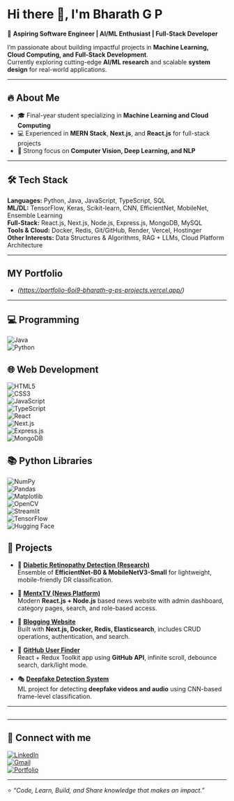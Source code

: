 # Hi there 👋, I'm Bharath G P  

🚀 **Aspiring Software Engineer | AI/ML Enthusiast | Full-Stack Developer**  

I’m passionate about building impactful projects in **Machine Learning, Cloud Computing, and Full-Stack Development**.  
Currently exploring cutting-edge **AI/ML research** and scalable **system design** for real-world applications.  

---

## 🔥 About Me  
- 🎓 Final-year student specializing in **Machine Learning and Cloud Computing**  
- 💻 Experienced in **MERN Stack**, **Next.js**, and **React.js** for full-stack projects  
- 🧠 Strong focus on **Computer Vision, Deep Learning, and NLP**  

---

## 🛠️ Tech Stack  
**Languages:** Python, Java, JavaScript, TypeScript, SQL  
**ML/DL:** TensorFlow, Keras, Scikit-learn, CNN, EfficientNet, MobileNet, Ensemble Learning  
**Full-Stack:** React.js, Next.js, Node.js, Express.js, MongoDB, MySQL  
**Tools & Cloud:** Docker, Redis, Git/GitHub, Render, Vercel, Hostinger  
**Other Interests:** Data Structures & Algorithms, RAG + LLMs, Cloud Platform Architecture  

---
## MY Portfolio 
- *(https://portfolio-6oi9-bharath-g-ps-projects.vercel.app/)*
---
## 💻 Programming  
![Java](https://img.shields.io/badge/Java-ED8B00?style=for-the-badge&logo=java&logoColor=white)  
![Python](https://img.shields.io/badge/Python-3776AB?style=for-the-badge&logo=python&logoColor=white)  

## 🌐 Web Development  
![HTML5](https://img.shields.io/badge/HTML5-E34F26?style=for-the-badge&logo=html5&logoColor=white)  
![CSS3](https://img.shields.io/badge/CSS3-1572B6?style=for-the-badge&logo=css3&logoColor=white)  
![JavaScript](https://img.shields.io/badge/JavaScript-F7DF1E?style=for-the-badge&logo=javascript&logoColor=black)  
![TypeScript](https://img.shields.io/badge/TypeScript-3178C6?style=for-the-badge&logo=typescript&logoColor=white)  
![React](https://img.shields.io/badge/React-61DAFB?style=for-the-badge&logo=react&logoColor=black)  
![Next.js](https://img.shields.io/badge/Next.js-000000?style=for-the-badge&logo=nextdotjs&logoColor=white)  
![Express.js](https://img.shields.io/badge/Express.js-000000?style=for-the-badge&logo=express&logoColor=white)  
![MongoDB](https://img.shields.io/badge/MongoDB-47A248?style=for-the-badge&logo=mongodb&logoColor=white)  

## 📚 Python Libraries  
![NumPy](https://img.shields.io/badge/Numpy-013243?style=for-the-badge&logo=numpy&logoColor=white)  
![Pandas](https://img.shields.io/badge/Pandas-150458?style=for-the-badge&logo=pandas&logoColor=white)  
![Matplotlib](https://img.shields.io/badge/Matplotlib-11557c?style=for-the-badge&logo=plotly&logoColor=white)  
![OpenCV](https://img.shields.io/badge/OpenCV-5C3EE8?style=for-the-badge&logo=opencv&logoColor=white)  
![Streamlit](https://img.shields.io/badge/Streamlit-FF4B4B?style=for-the-badge&logo=streamlit&logoColor=white)  
![TensorFlow](https://img.shields.io/badge/TensorFlow-FF6F00?style=for-the-badge&logo=tensorflow&logoColor=white)  
![Hugging Face](https://img.shields.io/badge/Hugging%20Face-FFD21E?style=for-the-badge&logo=huggingface&logoColor=black)  

  
## 🚀 Projects  
- 🧬 **[Diabetic Retinopathy Detection (Research)]()**  
  Ensemble of **EfficientNet-B0 & MobileNetV3-Small** for lightweight, mobile-friendly DR classification.  

- 📰 **[MentxTV (News Platform)]()**  
  Modern **React.js + Node.js** based news website with admin dashboard, category pages, search, and role-based access.  

- 📝 **[Blogging Website](http://the-bloggers-corner.vercel.app)**  
  Built with **Next.js, Docker, Redis, Elasticsearch**, includes CRUD operations, authentication, and search.  

- 🐙 **[GitHub User Finder](#)**  
  React + Redux Toolkit app using **GitHub API**, infinite scroll, debounce search, dark/light mode.  

- 🎭 **[Deepfake Detection System](#)**  
  ML project for detecting **deepfake videos and audio** using CNN-based frame-level classification.  

---

## 
---

## 🔗 Connect with me
[![LinkedIn](https://img.shields.io/badge/LinkedIn-0A66C2?style=for-the-badge&logo=linkedin&logoColor=white)](https://www.linkedin.com/in/bharathguddadar/)  
[![Gmail](https://img.shields.io/badge/Gmail-D14836?style=for-the-badge&logo=gmail&logoColor=white)](mailto:bharathps821@gmail.com)  
[![Portfolio](https://img.shields.io/badge/Portfolio-000000?style=for-the-badge&logo=vercel&logoColor=white)](https://portfolio-6oi9-bharath-g-ps-projects.vercel.app/)  

---

⭐️ _“Code, Learn, Build, and Share knowledge that makes an impact.”_  
